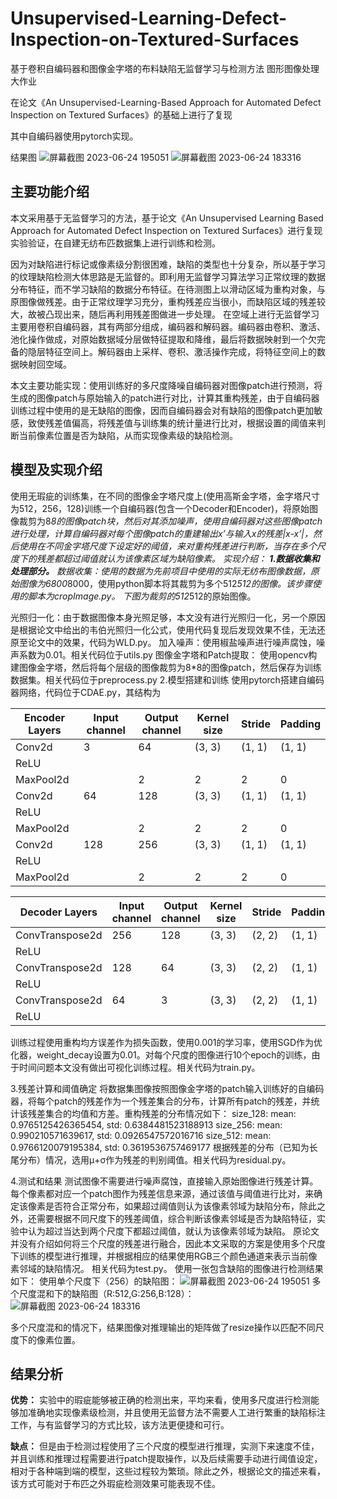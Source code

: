 # Unsupervised-Learning-Defect-Inspection-on-Textured-Surfaces
基于卷积自编码器和图像金字塔的布料缺陷无监督学习与检测方法
图形图像处理大作业

在论文《An Unsupervised-Learning-Based Approach for Automated Defect Inspection on Textured Surfaces》的基础上进行了复现

其中自编码器使用pytorch实现。

结果图
![屏幕截图 2023-06-24 195051](https://github.com/Cerber2ol8/Unsupervised-Learning-Defect-Inspection-on-Textured-Surfaces/assets/41719978/d59f4e89-54e6-49bd-af49-7104b453088c)
![屏幕截图 2023-06-24 183316](https://github.com/Cerber2ol8/Unsupervised-Learning-Defect-Inspection-on-Textured-Surfaces/assets/41719978/e4c18fe0-9aee-457b-b16e-856200a97310)


## 主要功能介绍
本文采用基于无监督学习的方法，基于论文《An Unsupervised Learning Based Approach for Automated Defect Inspection on Textured Surfaces》进行复现实验验证，在自建无纺布匹数据集上进行训练和检测。

因为对缺陷进行标记或像素级分割很困难，缺陷的类型也十分复杂，所以基于学习的纹理缺陷检测大体思路是无监督的。即利用无监督学习算法学习正常纹理的数据分布特征，而不学习缺陷的数据分布特征。在待测图上以滑动区域为重构对象，与原图像做残差。由于正常纹理学习充分，重构残差应当很小，而缺陷区域的残差较大，故被凸现出来，随后再利用残差图做进一步处理。
在空域上进行无监督学习主要用卷积自编码器，其有两部分组成，编码器和解码器。编码器由卷积、激活、池化操作做成，对原始数据域分层做特征提取和降维，最后将数据映射到一个欠完备的隐层特征空间上。解码器由上采样、卷积、激活操作完成，将特征空间上的数据映射回空域。

本文主要功能实现：使用训练好的多尺度降噪自编码器对图像patch进行预测，将生成的图像patch与原始输入的patch进行对比，计算其重构残差，由于自编码器训练过程中使用的是无缺陷的图像，因而自编码器会对有缺陷的图像patch更加敏感，致使残差值偏高，将残差值与训练集的统计量进行比对，根据设置的阈值来判断当前像素位置是否为缺陷，从而实现像素级的缺陷检测。

## 模型及实现介绍

使用无瑕疵的训练集，在不同的图像金字塔尺度上(使用高斯金字塔，金字塔尺寸为512，256，128)训练一个自编码器(包含一个Decoder和Encoder)，将原始图像裁剪为8*8的图像patch块，然后对其添加噪声，使用自编码器对这些图像patch进行处理，计算自编码器对每个图像patch的重建输出x’与输入x的残差|x-x’|，然后使用在不同金字塔尺度下设定好的阈值，来对重构残差进行判断，当存在多个尺度下的残差都超过阈值就认为该像素区域为缺陷像素。
实现介绍：
**1.数据收集和处理部分。**
数据收集：使用的数据为先前项目中使用的实际无纺布图像数据，原始图像为6800*8000，使用python脚本将其裁剪为多个512*512的图像。该步骤使用的脚本为cropImage.py。
下图为裁剪的512*512的原始图像。


光照归一化：由于数据图像本身光照足够，本文没有进行光照归一化，另一个原因是根据论文中给出的韦伯光照归一化公式，使用代码复现后发现效果不佳，无法还原至论文中的效果，代码为WLD.py。
加入噪声：使用椒盐噪声进行噪声腐蚀，噪声系数为0.01。相关代码位于utils.py
图像金字塔和Patch提取：
使用opencv构建图像金字塔，然后将每个层级的图像裁剪为8*8的图像patch，然后保存为训练数据集。相关代码位于preprocess.py
2.模型搭建和训练
使用pytorch搭建自编码器网络，代码位于CDAE.py，其结构为

| Encoder  Layers | Input channel | Output channel | Kernel size | Stride | Padding |
| --------------- | ------------- | -------------- | ----------- | ------ | ------- |
| Conv2d          | 3             | 64             | (3, 3)      | (1, 1) | (1, 1)  |
| ReLU            |               |                |             |        |         |
| MaxPool2d       |               | 2              | 2           | 2      | 0       |
| Conv2d          | 64            | 128            | (3, 3)      | (1, 1) | (1, 1)  |
| ReLU            |               |                |             |        |         |
| MaxPool2d       |               | 2              | 2           | 2      | 0       |
| Conv2d          | 128           | 256            | (3, 3)      | (1, 1) | (1, 1)  |
| ReLU            |               |                |             |        |         |
| MaxPool2d       |               | 2              | 2           | 2      | 0       |

 

 

| Decoder  Layers | Input channel | Output channel | Kernel size | Stride | Padding |
| --------------- | ------------- | -------------- | ----------- | ------ | ------- |
| ConvTranspose2d | 256           | 128            | (3, 3)      | (2, 2) | (1, 1)  |
| ReLU            |               |                |             |        |         |
| ConvTranspose2d | 128           | 64             | (3, 3)      | (2, 2) | (1, 1)  |
| ReLU            |               |                |             |        |         |
| ConvTranspose2d | 64            | 3              | (3, 3)      | (2, 2) | (1, 1)  |
| ReLU            |               |                |             |        |         |


训练过程使用重构均方误差作为损失函数，使用0.001的学习率，使用SGD作为优化器，weight_decay设置为0.01。对每个尺度的图像进行10个epoch的训练，由于时间问题本文没有做出可视化训练过程。相关代码为train.py。

3.残差计算和阈值确定
将数据集图像按照图像金字塔的patch输入训练好的自编码器，将每个patch的残差作为一个残差集合的分布，计算所有patch的残差，并统计该残差集合的均值和方差。重构残差的分布情况如下：
size_128:
    mean: 0.9765125426365454,    std: 0.6384481523188913
size_256:
    mean: 0.990210571639617,    std: 0.0926547572016716
size_512:
    mean: 0.9766120079195384,    std: 0.3619536757469177
根据残差的分布（已知为长尾分布）情况，选用μ+σ作为残差的判别阈值。相关代码为residual.py。

4.测试和结果
测试图像不需要进行噪声腐蚀，直接输入原始图像进行残差计算。每个像素都对应一个patch图作为残差信息来源，通过该值与阈值进行比对，来确定该像素是否符合正常分布，如果超过阈值则认为该像素邻域为缺陷分布，除此之外，还需要根据不同尺度下的残差阈值，综合判断该像素邻域是否为缺陷特征，实验中认为超过当达到两个尺度下都超过阈值，就认为该像素邻域为缺陷。
原论文并没有介绍如何将三个尺度的残差进行融合，因此本文采取的方案是使用多个尺度下训练的模型进行推理，并根据相应的结果使用RGB三个颜色通道来表示当前像素邻域的缺陷情况。
相关代码为test.py。
使用一张包含缺陷的图像进行检测结果如下：
使用单个尺度下（256）的缺陷图：
![屏幕截图 2023-06-24 195051](https://github.com/Cerber2ol8/Unsupervised-Learning-Defect-Inspection-on-Textured-Surfaces/assets/41719978/d59f4e89-54e6-49bd-af49-7104b453088c)
多个尺度混和下的缺陷图（R:512,G:256,B:128）：
![屏幕截图 2023-06-24 183316](https://github.com/Cerber2ol8/Unsupervised-Learning-Defect-Inspection-on-Textured-Surfaces/assets/41719978/e4c18fe0-9aee-457b-b16e-856200a97310)

多个尺度混和的情况下，结果图像对推理输出的矩阵做了resize操作以匹配不同尺度下的像素位置。
## 结果分析
**优势：**
实验中的瑕疵能够被正确的检测出来，平均来看，使用多尺度进行检测能够加准确地实现像素级检测，并且使用无监督方法不需要人工进行繁重的缺陷标注工作，与有监督学习的方式比较，该方法更便捷和可行。


**缺点：**
但是由于检测过程使用了三个尺度的模型进行推理，实测下来速度不佳，并且训练和推理过程需要进行patch提取操作，以及后续需要手动进行阈值设定，相对于各种端到端的模型，这些过程较为繁琐。除此之外，根据论文的描述来看，该方式可能对于布匹之外瑕疵检测效果可能表现不佳。



